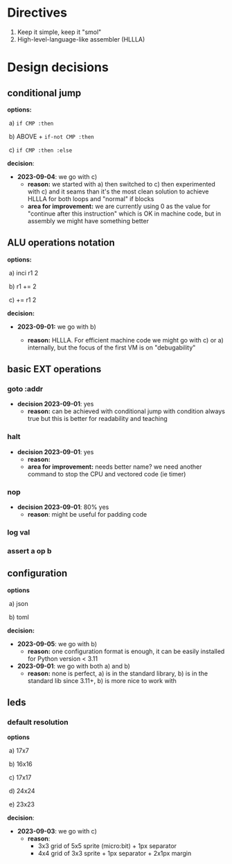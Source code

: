 # Directives

1) Keep it simple, keep it "smol"
2) High-level-language-like assembler (HLLLA)



# Design decisions



## conditional jump

**options:**

​	a)  `if CMP :then`

​	b) ABOVE + `if-not CMP :then`

​	c) `if CMP :then :else`

**decision**:

- **2023-09-04**: we go with c)
  - **reason:** we started with a) then switched to c) then experimented with c) and it seams than it's the most clean solution to achieve HLLLA for both loops and "normal" if blocks
  - **area for improvement:** we are currently using 0 as the value for "continue after this instruction" which is OK in machine code, but in assembly we might have something better



## ALU operations notation

**options:**

​	a) inci r1 2

​	b) r1 += 2

​	c) += r1 2

**decision:**

- **2023-09-01:** we go with b)

  - **reason:** HLLLA. For efficient machine code we might go with c) or a) internally, but the focus of the first VM is on "debugability"

    

## basic EXT operations

### goto :addr

- **decision 2023-09-01**: yes
  - **reason:** can be achieved with conditional jump with condition always true but this is better for readability and teaching

### halt

- **decision 2023-09-01**: yes
  - **reason:** 
  - **area for improvement:** needs better name? we need another command to stop the CPU and vectored code (ie timer)

### nop

- **decision 2023-09-01**: 80% yes
  - **reason**: might be useful for padding code

### log val

### assert a op b





## configuration

**options**

​	a) json

​	b) toml

**decision:**

- **2023-09-05**: we go with b)
  - **reason:** one configuration format is enough, it can be easily installed for Python version < 3.11
- **2023-09-01**: we go with both a) and b)
  - **reason:** none is perfect, a) is in the standard library, b)  is in the standard lib since 3.11+, b) is more nice to work with



## leds



### default resolution

**options**

​	a) 17x7

​	b) 16x16

​	c) 17x17

​	d) 24x24

​	e) 23x23

**decision**:

- **2023-09-03**: we go with c)
  - **reason**:
    - 3x3 grid of 5x5 sprite (micro:bit) + 1px separator
    - 4x4 grid of 3x3 sprite + 1px separator + 2x1px margin
